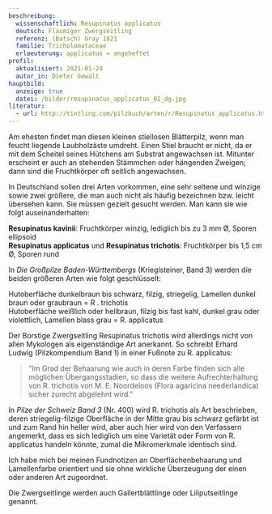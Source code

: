 ```yaml
---
beschreibung:
  wissenschaftlich: Resupinatus applicatus
  deutsch: Flaumiger Zwergseitling
  referenz: (Batsch) Gray 1821
  familie: Tricholomataceae
  erlaeuterung: applicatus = angeheftet
profil:
  aktualisiert: 2021-01-24
  autor_in: Dieter Gewalt
hauptbild:
  anzeige: true
  datei: /bilder/resupinatus_applicatus_01_dg.jpg
literatur:
  - url: http://tintling.com/pilzbuch/arten/r/Resupinatus_applicatus.html
---
```

Am ehesten findet man diesen kleinen stiellosen Blätterpilz, wenn man feucht liegende Laubholzäste umdreht. Einen Stiel braucht er nicht, da er mit dem Scheitel seines Hütchens am Substrat angewachsen ist. Mitunter erscheint er auch an stehenden Stämmchen oder hängenden Zweigen; dann sind die Fruchtkörper oft seitlich angewachsen.

In Deutschland sollen drei Arten vorkommen, eine sehr seltene und winzige sowie zwei größere, die man auch nicht als häufig bezeichnen bzw. leicht übersehen kann. Sie müssen gezielt gesucht werden. Man kann sie wie folgt auseinanderhalten:

**Resupinatus kavinii**: Fruchtkörper winzig, lediglich bis zu 3 mm Ø, Sporen ellipsoid\
**Resupinatus applicatus** und **Resupinatus trichotis**: Fruchtkörper bis 1,5 cm Ø, Sporen rund

In *Die Großpilze Baden-Württembergs* (Krieglsteiner, Band 3) werden die beiden größeren Arten wie folgt geschlüsselt:

Hutoberfläche dunkelbraun bis schwarz, filzig, striegelig, Lamellen dunkel braun oder graubraun = R . trichotis\
Hutoberfläche weißlich oder hellbraun, filzig bis fast kahl, dunkel grau oder violettlich, Lamellen blass grau = R. applicatus

Der Borstige Zwergseitling Resupinatus trichotis wird allerdings nicht von allen Mykologen als eigenständige Art anerkannt. So schreibt Erhard Ludwig (Pilzkompendium Band 1) in einer Fußnote zu R. applicatus:

>  "Im Grad der Behaarung wie auch in deren Farbe finden sich alle möglichen Übergangsstadien, so dass die weitere Aufrechterhaltung von R. trichotis von M. E. Noordeloos (Flora agaricina neederlandica) sicher zurecht abgelehnt wird." 

In *Pilze der Schweiz Band 3* (Nr. 400) wird R. trichotis als Art beschrieben, deren striegelig-filzige Oberfläche in der Mitte grau bis schwarz gefärbt ist und zum Rand hin heller wird, aber auch hier wird von den Verfassern angemerkt, dass es sich lediglich um eine Varietät oder Form von R. applicatus handeln könnte, zumal die Mikromerkmale identisch sind.

Ich habe mich bei meinen Fundnotizen an Oberflächenbehaarung und Lamellenfarbe orientiert und sie ohne wirkliche Überzeugung der einen oder anderen Art zugeordnet.   

Die Zwergseitlinge werden auch Gallertblättlinge oder Liliputseitlinge genannt.